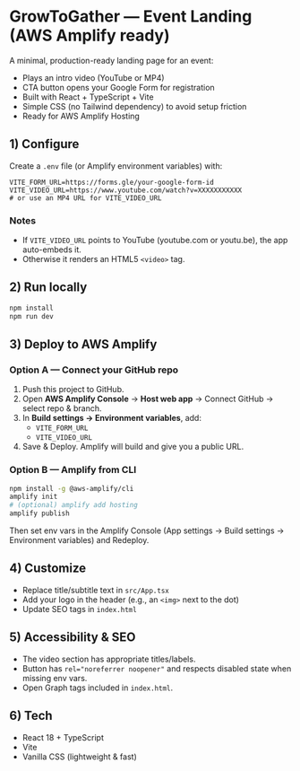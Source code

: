 # GrowToGather — Event Landing (AWS Amplify ready) <now using git>

A minimal, production-ready landing page for an event:
- Plays an intro video (YouTube or MP4)
- CTA button opens your Google Form for registration
- Built with React + TypeScript + Vite
- Simple CSS (no Tailwind dependency) to avoid setup friction
- Ready for AWS Amplify Hosting

## 1) Configure
Create a `.env` file (or Amplify environment variables) with:

```
VITE_FORM_URL=https://forms.gle/your-google-form-id
VITE_VIDEO_URL=https://www.youtube.com/watch?v=XXXXXXXXXXX
# or use an MP4 URL for VITE_VIDEO_URL
```

### Notes
- If `VITE_VIDEO_URL` points to YouTube (youtube.com or youtu.be), the app auto-embeds it.
- Otherwise it renders an HTML5 `<video>` tag.

## 2) Run locally
```bash
npm install
npm run dev
```

## 3) Deploy to AWS Amplify
### Option A — Connect your GitHub repo
1. Push this project to GitHub.
2. Open **AWS Amplify Console** → **Host web app** → Connect GitHub → select repo & branch.
3. In **Build settings → Environment variables**, add:
   - `VITE_FORM_URL`
   - `VITE_VIDEO_URL`
4. Save & Deploy. Amplify will build and give you a public URL.

### Option B — Amplify from CLI
```bash
npm install -g @aws-amplify/cli
amplify init
# (optional) amplify add hosting
amplify publish
```
Then set env vars in the Amplify Console (App settings → Build settings → Environment variables) and Redeploy.

## 4) Customize
- Replace title/subtitle text in `src/App.tsx`
- Add your logo in the header (e.g., an `<img>` next to the dot)
- Update SEO tags in `index.html`

## 5) Accessibility & SEO
- The video section has appropriate titles/labels.
- Button has `rel="noreferrer noopener"` and respects disabled state when missing env vars.
- Open Graph tags included in `index.html`.

## 6) Tech
- React 18 + TypeScript
- Vite
- Vanilla CSS (lightweight & fast)
